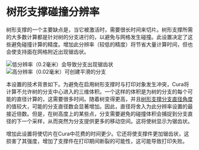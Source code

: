 树形支撑碰撞分辨率
====
树形支撑的一个主要缺点是，当它被激活时，需要很长时间来切片。树形支撑所需的大多数计算都是针对树的分支进行的，以避免与网格发生碰撞。此设置决定了这些避免碰撞计算的精度。增加此分辨率（较低的精度）将节省大量计算时间，但也会使支持面在网格附近出现锯齿状。

<!--screenshot {
"image_path": "support_tree_collision_resolution_lo.png",
"models": [{"script": "castle_low.scad"}],
"camera_position": [-128, -63, 30],
"settings": {
"z_seam_position": "backright",
"support_enable": true,
"support_structure": "tree",
"support_tree_collision_resolution": 0.2
},
"colours": 32
}-->
<!--screenshot {
"image_path": "support_tree_collision_resolution_hi.png",
"models": [{"script": "castle_low.scad"}],
"camera_position": [-128, -63, 30],
"settings": {
"z_seam_position": "backright",
"support_enable": true,
"support_structure": "tree",
"support_tree_collision_resolution": 0.02
},
"colours": 32
}-->
![低分辨率（0.2毫米）会导致分支出现锯齿状](../images/support_tree_collision_resolution_lo.png)
![高分辨率（0.02毫米）可创建平滑的分支](../images/support_tree_collision_resolution_hi.png)

本设置的技术背景如下。为避免在启用树形支撑时与打印对象发生冲突，Cura将计算不允许树的分支中心进入的三维体积。一个这样的体积是为树的分支的每个可能的直径计算的，这需要很多时间。随着树变得更高，并且[树形支撑分支直径角度](support_tree_branch_diameter_angle.md)的值较大，可能的分支直径数会显著增加。因此，直径将舍入为此分辨率设置的最接近倍数。但是，在树高度上的某些点，分支需要避免的碰撞体积会捕捉到分支直径的下一个采样，从而突然为分支提供更多的移动空间。这将使树显示为锯齿状。

增加此设置将使切片在Cura中花费的时间更少。它还将使支撑件更加锯齿状，这损害了其强度，增加了支撑件在打印期间断裂的可能性，这可能导致打印失败。
